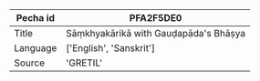 |Pecha id | PFA2F5DE0
| --- | --- 
|Title | Sāṃkhyakārikā with Gauḍapāda's Bhāṣya 
|Language | ['English', 'Sanskrit']
|Source | 'GRETIL'